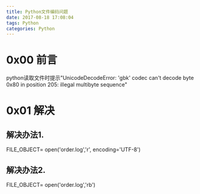 ```yaml
---
title: Python文件编码问题
date: 2017-08-18 17:08:04
tags: Python
categories: Python
---
```

# 0x00 前言

python读取文件时提示"UnicodeDecodeError: 'gbk' codec can't decode byte 0x80 in position 205: illegal multibyte sequence"

# 0x01 解决

## 解决办法1.

FILE_OBJECT= open('order.log','r', encoding='UTF-8')

## 解决办法2.

FILE_OBJECT= open('order.log','rb')


